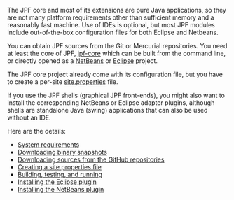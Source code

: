 The JPF core and most of its extensions are pure Java applications, so they are not many platform requirements other than sufficient memory and a reasonably fast machine. Use of IDEs is optional, but most JPF modules include out-of-the-box configuration files for both Eclipse and Netbeans.

You can obtain JPF sources from the Git or Mercurial repositories. You need at least the core of JPF, [jpf-core](https://github.com/javapathfinder/jpf-core) which can be built from the command line, or directly opened as a [NetBeans](http://www.netbeans.org) or [Eclipse](http://www.eclipse.org) project.

The JPF core project already come with its configuration file, but you have to create a per-site [site.properties](Creating-site-properties-file) file.

If you use the JPF shells (graphical JPF front-ends), you might also want to install the corresponding NetBeans or Eclipse adapter plugins, although shells are standalone Java (swing) applications that can also be used without an IDE.

Here are the details:

  - [System requirements](System-requirements)
  - [Downloading binary snapshots](Downloading-binary-snapshots)
  - [Downloading sources from the GitHub repositories](Downloading-sources)
  - [Creating a site properties file](Creating-site-properties-file)
  - [Building, testing, and running](Build,-Test,-Run)
  - [Installing the Eclipse plugin](Eclipse-Plugin)
  - [Installing the NetBeans plugin](NetBeans-Plugin)
